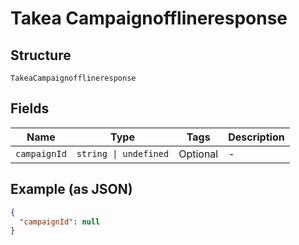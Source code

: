 
# Takea Campaignofflineresponse

## Structure

`TakeaCampaignofflineresponse`

## Fields

| Name | Type | Tags | Description |
|  --- | --- | --- | --- |
| `campaignId` | `string \| undefined` | Optional | - |

## Example (as JSON)

```json
{
  "campaignId": null
}
```

